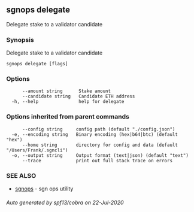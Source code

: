 ## sgnops delegate

Delegate stake to a validator candidate

### Synopsis

Delegate stake to a validator candidate

```
sgnops delegate [flags]
```

### Options

```
      --amount string      Stake amount
      --candidate string   Candidate ETH address
  -h, --help               help for delegate
```

### Options inherited from parent commands

```
      --config string     config path (default "./config.json")
  -e, --encoding string   Binary encoding (hex|b64|btc) (default "hex")
      --home string       directory for config and data (default "/Users/Frank/.sgncli")
  -o, --output string     Output format (text|json) (default "text")
      --trace             print out full stack trace on errors
```

### SEE ALSO

* [sgnops](sgnops.md)	 - sgn ops utility

###### Auto generated by spf13/cobra on 22-Jul-2020
